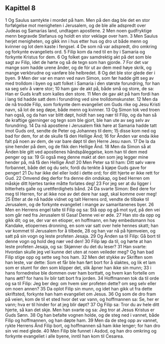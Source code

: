 ## Kapittel 8

1 Og Saulus samtykte i mordet på ham. Men på den dag ble det en stor forfølgelse mot menigheten i Jerusalem, og de ble alle adspredt over Judeas og Samarias land, undtagen apostlene.
2 Men noen gudfryktige menn begravde Stefanus og holdt en stor veklage over ham.
3 Men Saulus herjet menigheten, og gikk inn i hus etter hus og dro ut både menn og kvinner og lot dem kaste i fengsel.
4 De som nå var adspredt, dro omkring og forkynte evangeliets ord.
5 Filip kom da ned til en by i Samaria og forkynte Kristus for dem.
6 Og folket gav samdrektig akt på det som ble sagt av Filip, idet de hørte og så de tegn som han gjorde.
7 For det var mange som hadde urene ånder, og de fór ut av dem med høye skrik, og mange verkbrudne og vanføre ble helbredet.
8 Og det ble stor glede der i byen.
9 Men der var en mann ved navn Simon, som før hadde gitt seg av med trolldom i byen og satt folket i Samaria i den største forundring, for han sa seg selv å være stor;
10 ham gav de akt på, både små og store, de sa: Han er Guds kraft som kalles den store.
11 Men de gav akt på ham fordi han i lang tid hadde satt dem i forundring ved sine trolldomskunster.
12 Men da de nå trodde Filip, som forkynte dem evangeliet om Guds rike og Jesu Kristi navn, så lot de seg døpe, både menn og kvinner.
13 Og Simon tok ved troen han også, og da han var blitt døpt, holdt han seg nær til Filip, og da han så de kraftige gjerninger og tegn som ble gjort, ble han ute av seg selv av forundring.
14 Da nå apostlene i Jerusalem fikk høre at Samaria hadde tatt imot Guds ord, sendte de Peter og Johannes til dem;
15 disse kom ned og bad for dem, for at de skulle få den Hellige Ånd;
16 for Ånden var enda ikke falt på noen av dem, de var bare døpt til den Herre Jesu navn.
17 De la da sine hender på dem, og de fikk den Hellige Ånd.
18 Men da Simon så at Ånden ble gitt ved apostlenes håndspåleggelse, kom han til dem med penger og sa:
19 Gi også meg denne makt at den som jeg legger mine hender på, må få den Hellige Ånd!
20 Men Peter sa til ham: Ditt sølv være forbannet, både det og du selv, fordi du tenkte å kjøpe Guds gave for penger!
21 Du har ikke del eller lodd i dette ord; for ditt hjerte er ikke rett for Gud.
22 Omvend deg derfor fra denne din ondskap, og bed Herren om måskje ditt hjertes tanke måtte forlates deg!
23 For jeg ser at du ligger i bitterhets galle og urettferdighets bånd.
24 Da svarte Simon: Bed dere for meg til Herren, for at ikke noe av det dere har sagt, skal komme over meg!
25 Etter at de nå hadde vidnet og talt Herrens ord, vendte de tilbake til Jerusalem, og de forkynte evangeliet i mange av samaritanenes byer.
26 Men en Herrens engel talte til Filip og sa: Stå opp og gå mot syd, på den vei som går ned fra Jerusalem til Gasa! Denne vei er øde.
27 Han sto da opp og gikk dit; og se, der var en etioper, en hoffmann, en høy embedsmann hos Kandake, etiopernes dronning, en som var satt over hele hennes skatt; han var kommet til Jerusalem for å tilbede,
28 og han var nå på hjemveien, og satt på sin vogn og leste profeten Jesaja.
29 Og Ånden sa til Filip: Gå bort til denne vogn og hold deg nær ved den!
30 Filip løp da til, og hørte at han leste profeten Jesaja, og sa: Skjønner du det du leser?
31 Han svarte: Hvordan skulle jeg vel kunne det uten at noen veileder meg? Og han bad Filip stige opp og sette seg hos ham.
32 Men det stykke av Skriften som han leste, var dette: Som et får ble han ført bort for å slaktes, og lik et lam som er stumt for den som klipper det, slik åpner han ikke sin munn;
33 i hans fornedrelse ble dommen over ham borttatt, og hvem kan fortelle om hans ætt? for hans liv blir tatt bort fra jorden.
34 Hoffmannen tok da til orde og sa til Filip: Jeg ber deg: om hvem sier profeten dette? om seg selv eller om noen annen?
35 Da oplot Filip sin munn, og idet han gikk ut fra dette skriftsted, forkynte han ham evangeliet om Jesus.
36 Og som de dro fram på veien, kom de til et sted hvor det var vann, og hoffmannen sa: Se, her er vann; hva er til hinder for at jeg blir døpt?
37 Og Filip sa: Tror du av hele ditt hjerte, så kan det skje. Men han svarte og sa: Jeg tror at Jesus Kristus er Guds Sønn.
38 Og han befalte vognen holde, og de steg ned i vannet, både Filip og hoffmannen, og han døpte ham.
39 Men da de steg opp av vannet, rykte Herrens Ånd Filip bort, og hoffmannen så ham ikke lenger; for han dro sin vei med glede.
40 Men Filip ble funnet i Asdod, og han dro omkring og forkynte evangeliet i alle byene, inntil han kom til Cesarea.
